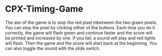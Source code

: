# CPX-Timing-Game
The aim of the game is to stop the red pixel inbetween the two green pixels. You can stop the pixel by clicking either of the buttons. Each time you do it correctly, the game will flash green and continue faster and the score will be printed and increased by one. If you fail, a sound will play and red lights will flash. Then the game and the score will start back at the beginning. You can also toggle the sound with the slide switch.
